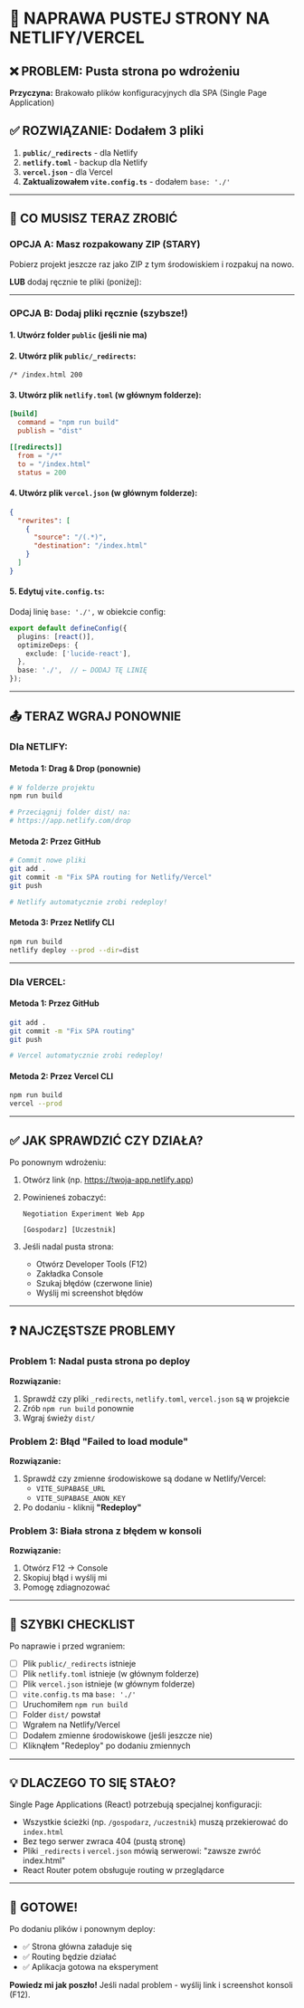 # 🔧 NAPRAWA PUSTEJ STRONY NA NETLIFY/VERCEL

## ❌ PROBLEM: Pusta strona po wdrożeniu

**Przyczyna:** Brakowało plików konfiguracyjnych dla SPA (Single Page Application)

## ✅ ROZWIĄZANIE: Dodałem 3 pliki

1. **`public/_redirects`** - dla Netlify
2. **`netlify.toml`** - backup dla Netlify
3. **`vercel.json`** - dla Vercel
4. **Zaktualizowałem `vite.config.ts`** - dodałem `base: './'`

---

## 🚀 CO MUSISZ TERAZ ZROBIĆ

### OPCJA A: Masz rozpakowany ZIP (STARY)

Pobierz projekt jeszcze raz jako ZIP z tym środowiskiem i rozpakuj na nowo.

**LUB** dodaj ręcznie te pliki (poniżej):

---

### OPCJA B: Dodaj pliki ręcznie (szybsze!)

#### 1. Utwórz folder `public` (jeśli nie ma)

#### 2. Utwórz plik `public/_redirects`:
```
/* /index.html 200
```

#### 3. Utwórz plik `netlify.toml` (w głównym folderze):
```toml
[build]
  command = "npm run build"
  publish = "dist"

[[redirects]]
  from = "/*"
  to = "/index.html"
  status = 200
```

#### 4. Utwórz plik `vercel.json` (w głównym folderze):
```json
{
  "rewrites": [
    {
      "source": "/(.*)",
      "destination": "/index.html"
    }
  ]
}
```

#### 5. Edytuj `vite.config.ts`:

Dodaj linię `base: './',` w obiekcie config:

```typescript
export default defineConfig({
  plugins: [react()],
  optimizeDeps: {
    exclude: ['lucide-react'],
  },
  base: './',  // ← DODAJ TĘ LINIĘ
});
```

---

## 📤 TERAZ WGRAJ PONOWNIE

### Dla NETLIFY:

#### Metoda 1: Drag & Drop (ponownie)
```bash
# W folderze projektu
npm run build

# Przeciągnij folder dist/ na:
# https://app.netlify.com/drop
```

#### Metoda 2: Przez GitHub
```bash
# Commit nowe pliki
git add .
git commit -m "Fix SPA routing for Netlify/Vercel"
git push

# Netlify automatycznie zrobi redeploy!
```

#### Metoda 3: Przez Netlify CLI
```bash
npm run build
netlify deploy --prod --dir=dist
```

---

### Dla VERCEL:

#### Metoda 1: Przez GitHub
```bash
git add .
git commit -m "Fix SPA routing"
git push

# Vercel automatycznie zrobi redeploy!
```

#### Metoda 2: Przez Vercel CLI
```bash
npm run build
vercel --prod
```

---

## ✅ JAK SPRAWDZIĆ CZY DZIAŁA?

Po ponownym wdrożeniu:

1. Otwórz link (np. https://twoja-app.netlify.app)
2. Powinieneś zobaczyć:
   ```
   Negotiation Experiment Web App

   [Gospodarz] [Uczestnik]
   ```

3. Jeśli nadal pusta strona:
   - Otwórz Developer Tools (F12)
   - Zakładka Console
   - Szukaj błędów (czerwone linie)
   - Wyślij mi screenshot błędów

---

## ❓ NAJCZĘSTSZE PROBLEMY

### Problem 1: Nadal pusta strona po deploy
**Rozwiązanie:**
1. Sprawdź czy pliki `_redirects`, `netlify.toml`, `vercel.json` są w projekcie
2. Zrób `npm run build` ponownie
3. Wgraj świeży `dist/`

### Problem 2: Błąd "Failed to load module"
**Rozwiązanie:**
1. Sprawdź czy zmienne środowiskowe są dodane w Netlify/Vercel:
   - `VITE_SUPABASE_URL`
   - `VITE_SUPABASE_ANON_KEY`
2. Po dodaniu - kliknij **"Redeploy"**

### Problem 3: Biała strona z błędem w konsoli
**Rozwiązanie:**
1. Otwórz F12 → Console
2. Skopiuj błąd i wyślij mi
3. Pomogę zdiagnozować

---

## 🎯 SZYBKI CHECKLIST

Po naprawie i przed wgraniem:

- [ ] Plik `public/_redirects` istnieje
- [ ] Plik `netlify.toml` istnieje (w głównym folderze)
- [ ] Plik `vercel.json` istnieje (w głównym folderze)
- [ ] `vite.config.ts` ma `base: './'`
- [ ] Uruchomiłem `npm run build`
- [ ] Folder `dist/` powstał
- [ ] Wgrałem na Netlify/Vercel
- [ ] Dodałem zmienne środowiskowe (jeśli jeszcze nie)
- [ ] Kliknąłem "Redeploy" po dodaniu zmiennych

---

## 💡 DLACZEGO TO SIĘ STAŁO?

Single Page Applications (React) potrzebują specjalnej konfiguracji:

- Wszystkie ścieżki (np. `/gospodarz`, `/uczestnik`) muszą przekierować do `index.html`
- Bez tego serwer zwraca 404 (pustą stronę)
- Pliki `_redirects` i `vercel.json` mówią serwerowi: "zawsze zwróć index.html"
- React Router potem obsługuje routing w przeglądarce

---

## 🚀 GOTOWE!

Po dodaniu plików i ponownym deploy:
- ✅ Strona główna załaduje się
- ✅ Routing będzie działać
- ✅ Aplikacja gotowa na eksperyment

**Powiedz mi jak poszło!** Jeśli nadal problem - wyślij link i screenshot konsoli (F12).
